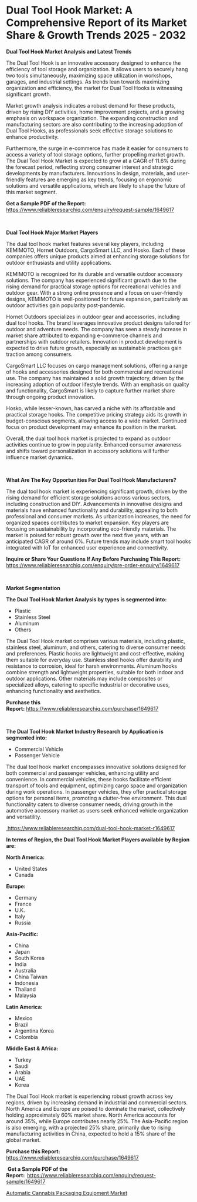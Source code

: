 <p><h1>Dual Tool Hook Market: A Comprehensive Report of its Market Share & Growth Trends 2025 - 2032</h1></p><p><strong>Dual Tool Hook Market Analysis and Latest Trends</strong></p>
<p><p>The Dual Tool Hook is an innovative accessory designed to enhance the efficiency of tool storage and organization. It allows users to securely hang two tools simultaneously, maximizing space utilization in workshops, garages, and industrial settings. As trends lean towards maximizing organization and efficiency, the market for Dual Tool Hooks is witnessing significant growth.</p><p>Market growth analysis indicates a robust demand for these products, driven by rising DIY activities, home improvement projects, and a growing emphasis on workspace organization. The expanding construction and manufacturing sectors are also contributing to the increasing adoption of Dual Tool Hooks, as professionals seek effective storage solutions to enhance productivity.</p><p>Furthermore, the surge in e-commerce has made it easier for consumers to access a variety of tool storage options, further propelling market growth. The Dual Tool Hook Market is expected to grow at a CAGR of 11.6% during the forecast period, reflecting strong consumer interest and strategic developments by manufacturers. Innovations in design, materials, and user-friendly features are emerging as key trends, focusing on ergonomic solutions and versatile applications, which are likely to shape the future of this market segment.</p></p>
<p><strong>Get a Sample PDF of the Report:&nbsp;</strong> <a href="https://www.reliableresearchiq.com/enquiry/request-sample/1649617?utm_campaign=3130&utm_medium=2&utm_source=Github&utm_content=ia&utm_term=26032025&utm_id=dual-tool-hook">https://www.reliableresearchiq.com/enquiry/request-sample/1649617</a></p>
<p>&nbsp;</p>
<p><strong>Dual Tool Hook Major Market Players</strong></p>
<p><p>The dual tool hook market features several key players, including KEMIMOTO, Hornet Outdoors, CargoSmart LLC, and Hosko. Each of these companies offers unique products aimed at enhancing storage solutions for outdoor enthusiasts and utility applications.</p><p>KEMIMOTO is recognized for its durable and versatile outdoor accessory solutions. The company has experienced significant growth due to the rising demand for practical storage options for recreational vehicles and outdoor gear. With a strong online presence and a focus on user-friendly designs, KEMIMOTO is well-positioned for future expansion, particularly as outdoor activities gain popularity post-pandemic.</p><p>Hornet Outdoors specializes in outdoor gear and accessories, including dual tool hooks. The brand leverages innovative product designs tailored for outdoor and adventure needs. The company has seen a steady increase in market share attributed to expanding e-commerce channels and partnerships with outdoor retailers. Innovation in product development is expected to drive future growth, especially as sustainable practices gain traction among consumers.</p><p>CargoSmart LLC focuses on cargo management solutions, offering a range of hooks and accessories designed for both commercial and recreational use. The company has maintained a solid growth trajectory, driven by the increasing adoption of outdoor lifestyle trends. With an emphasis on quality and functionality, CargoSmart is likely to capture further market share through ongoing product innovation.</p><p>Hosko, while lesser-known, has carved a niche with its affordable and practical storage hooks. The competitive pricing strategy aids its growth in budget-conscious segments, allowing access to a wide market. Continued focus on product development may enhance its position in the market.</p><p>Overall, the dual tool hook market is projected to expand as outdoor activities continue to grow in popularity. Enhanced consumer awareness and shifts toward personalization in accessory solutions will further influence market dynamics.</p></p>
<p>&nbsp;</p>
<p><strong>What Are The Key Opportunities For Dual Tool Hook Manufacturers?</strong></p>
<p><p>The dual tool hook market is experiencing significant growth, driven by the rising demand for efficient storage solutions across various sectors, including construction and DIY. Advancements in innovative designs and materials have enhanced functionality and durability, appealing to both professional and consumer markets. As urbanization increases, the need for organized spaces contributes to market expansion. Key players are focusing on sustainability by incorporating eco-friendly materials. The market is poised for robust growth over the next five years, with an anticipated CAGR of around 6%. Future trends may include smart tool hooks integrated with IoT for enhanced user experience and connectivity.</p></p>
<p><strong>Inquire or Share Your Questions If Any Before Purchasing This Report:</strong> <a href="https://www.reliableresearchiq.com/enquiry/pre-order-enquiry/1649617?utm_campaign=3130&utm_medium=2&utm_source=Github&utm_content=ia&utm_term=26032025&utm_id=dual-tool-hook">https://www.reliableresearchiq.com/enquiry/pre-order-enquiry/1649617</a></p>
<p>&nbsp;</p>
<p><strong>Market Segmentation</strong></p>
<p><strong>The Dual Tool Hook Market Analysis by types is segmented into:</strong></p>
<p><ul><li>Plastic</li><li>Stainless Steel</li><li>Aluminum</li><li>Others</li></ul></p>
<p><p>The Dual Tool Hook market comprises various materials, including plastic, stainless steel, aluminum, and others, catering to diverse consumer needs and preferences. Plastic hooks are lightweight and cost-effective, making them suitable for everyday use. Stainless steel hooks offer durability and resistance to corrosion, ideal for harsh environments. Aluminum hooks combine strength and lightweight properties, suitable for both indoor and outdoor applications. Other materials may include composites or specialized alloys, catering to specific industrial or decorative uses, enhancing functionality and aesthetics.</p></p>
<p><strong>Purchase this Report:&nbsp;</strong><a href="https://www.reliableresearchiq.com/purchase/1649617?utm_campaign=3130&utm_medium=2&utm_source=Github&utm_content=ia&utm_term=26032025&utm_id=dual-tool-hook">https://www.reliableresearchiq.com/purchase/1649617</a></p>
<p>&nbsp;</p>
<p><strong>The Dual Tool Hook Market Industry Research by Application is segmented into:</strong></p>
<p><ul><li>Commercial Vehicle</li><li>Passenger Vehicle</li></ul></p>
<p><p>The dual tool hook market encompasses innovative solutions designed for both commercial and passenger vehicles, enhancing utility and convenience. In commercial vehicles, these hooks facilitate efficient transport of tools and equipment, optimizing cargo space and organization during work operations. In passenger vehicles, they offer practical storage options for personal items, promoting a clutter-free environment. This dual functionality caters to diverse consumer needs, driving growth in the automotive accessory market as users seek enhanced vehicle organization and versatility.</p></p>
<p><a href="https://www.reliableresearchiq.com/dual-tool-hook-market-r1649617?utm_campaign=3130&utm_medium=2&utm_source=Github&utm_content=ia&utm_term=26032025&utm_id=dual-tool-hook">&nbsp;https://www.reliableresearchiq.com/dual-tool-hook-market-r1649617</a></p>
<p><strong>In terms of Region, the Dual Tool Hook Market Players available by Region are:</strong></p>
<p>
    <p> <strong> North America: </strong>
        <ul>
            <li>United States</li>
            <li>Canada</li>
        </ul>
        </p> 
    <p> <strong> Europe: </strong>
        <ul>
            <li>Germany</li>
            <li>France</li>
            <li>U.K.</li>
            <li>Italy</li>
            <li>Russia</li>
        </ul>
        </p> 
    <p> <strong> Asia-Pacific: </strong>
        <ul>
            <li>China</li>
            <li>Japan</li>
            <li>South Korea</li>
            <li>India</li>
            <li>Australia</li>
            <li>China Taiwan</li>
            <li>Indonesia</li>
            <li>Thailand</li>
            <li>Malaysia</li>
        </ul>
        </p> 
    <p> <strong> Latin America: </strong>
        <ul>
            <li>Mexico</li>
            <li>Brazil</li>
            <li>Argentina Korea</li>
            <li>Colombia</li>
        </ul>
        </p> 
    <p> <strong> Middle East & Africa: </strong>
        <ul>
            <li>Turkey</li>
            <li>Saudi</li>
            <li>Arabia</li>
            <li>UAE</li>
            <li>Korea</li>
        </ul>
    </p>
    </p>
<p><p>The Dual Tool Hook market is experiencing robust growth across key regions, driven by increasing demand in industrial and commercial sectors. North America and Europe are poised to dominate the market, collectively holding approximately 60% market share. North America accounts for around 35%, while Europe contributes nearly 25%. The Asia-Pacific region is also emerging, with a projected 25% share, primarily due to rising manufacturing activities in China, expected to hold a 15% share of the global market.</p></p>
<p><strong>Purchase this Report: </strong><a href="https://www.reliableresearchiq.com/purchase/1649617?utm_campaign=3130&utm_medium=2&utm_source=Github&utm_content=ia&utm_term=26032025&utm_id=dual-tool-hook">https://www.reliableresearchiq.com/purchase/1649617</a></p>
<p>&nbsp;<strong>Get a Sample PDF of the Report:&nbsp;&nbsp;</strong><a href="https://www.reliableresearchiq.com/enquiry/request-sample/1649617?utm_campaign=3130&utm_medium=2&utm_source=Github&utm_content=ia&utm_term=26032025&utm_id=dual-tool-hook">https://www.reliableresearchiq.com/enquiry/request-sample/1649617</a></p>
<p><strong></strong></p>
<p><p><a href="https://github.com/daphnyvashdi/Market-Research-Report-List-1/blob/main/automatic-cannabis-packaging-equipment-market.md?utm_campaign=3130&utm_medium=2&utm_source=Github&utm_content=ia&utm_term=26032025&utm_id=dual-tool-hook">Automatic Cannabis Packaging Equipment Market</a></p></p>
